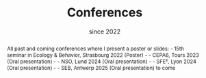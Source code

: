 ---
title: Conferences

event: Conferences

location: Europe

summary: All past and coming conferences where I present a poster or slides.
abstract: 'All past and coming conferences where I present a poster or slides:
- 15th seminar in Ecology & Behavior, Strasbourg 2022 (Poster) -
- CEPA6, Tours 2023 (Oral presentation) -
- NSO, Lund 2024 (Oral presentation) -
- SFE², Lyon 2024 (Oral presentation) -
- SEB, Antwerp 2025 (Oral presentation) to come'

# Talk start and end times.
#   End time can optionally be hidden by prefixing the line with `#`.
date: 'since 2022'
#date_end: ''
all_day: true

authors:
  - admin

tags: []

# Is this a featured talk? (true/false)
featured: false

image:
  caption: 'Image credit: [**Vincent Noclin**]'
  focal_point: Right

# Markdown Slides (optional).
#   Associate this talk with Markdown slides.
#   Simply enter your slide deck's filename without extension.
#   E.g. `slides = "example-slides"` references `content/slides/example-slides.md`.
#   Otherwise, set `slides = ""`.
slides: ""

# Projects (optional).
#   Associate this post with one or more of your projects.
#   Simply enter your project's folder or file name without extension.
#   E.g. `projects = ["internal-project"]` references `content/project/deep-learning/index.md`.
#   Otherwise, set `projects = []`.
projects:
  - example
---